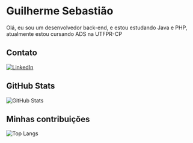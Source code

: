# Guilherme Sebastião
Olá, eu sou um desenvolvedor back-end, e estou estudando Java e PHP, atualmente estou cursando ADS na UTFPR-CP

## Contato
[![LinkedIn](https://img.shields.io/badge/LinkedIn-000?style=for-the-badge&logo=linkedin&logoColor=0E76A8)](https://www.linkedin.com/in/guilhermesebasti%C3%A3o/)


## GitHub Stats
![GitHub Stats](https://github-readme-stats.vercel.app/api?username=guivbs&theme=transparent&bg_color=000&border_color=585859&show_icons=true&icon_color=637329&title_color=4EBFD9&text_color=FFF)

## Minhas contribuições
![Top Langs](https://github-readme-stats-git-masterrstaa-rickstaa.vercel.app/api/top-langs/?username=guivbs&bg_color=000&border_color=585859&title_color=637329&text_color=FFF)
